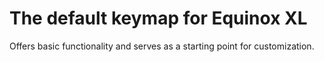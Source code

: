 # The default keymap for Equinox XL

Offers basic functionality and serves as a starting point for customization.

